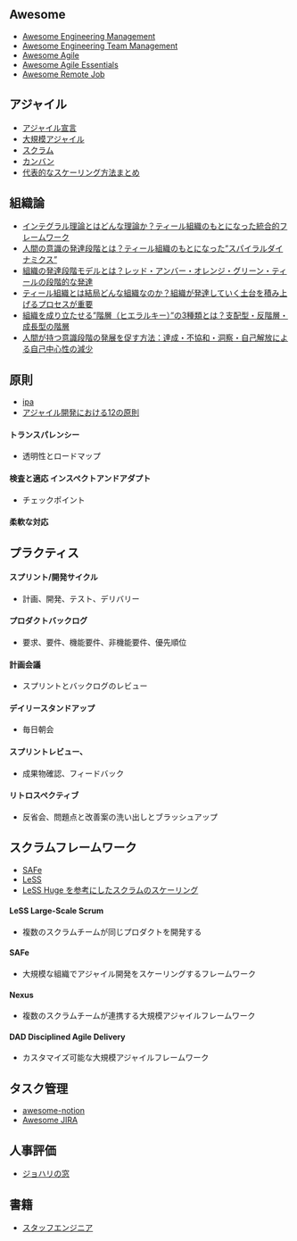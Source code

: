 ## Awesome
- [Awesome Engineering Management](https://github.com/engineering-management/awesome-engineering-management#readme "Awesome Engineering Management")
- [Awesome Engineering Team Management](https://github.com/kdeldycke/awesome-engineering-team-management#readme "Awesome Engineering Team Management")
- [Awesome Agile](https://github.com/lorabv/awesome-agile#awesome-agile-)
- [Awesome Agile Essentials](https://github.com/SaadAAkash/awesome-agile-essentials)
- [Awesome Remote Job](https://github.com/lukasz-madon/awesome-remote-job#awesome-remote-job--)
## アジャイル
- [アジャイル宣言](https://agilemanifesto.org/iso/ja/principles.html)
- [大規模アジャイル](https://www.atlassian.com/ja/agile/agile-at-scale)
- [スクラム](https://www.atlassian.com/ja/agile/scrum)
- [カンバン](https://www.atlassian.com/ja/agile/kanban)
- [代表的なスケーリング方法まとめ](https://qiita.com/lemtosh469/items/a8813f7871361f8af9a1)
## 組織論
- [インテグラル理論とはどんな理論か？ティール組織のもとになった統合的フレームワーク](https://koma-lab.com/archives/2045)
- [人間の意識の発達段階とは？ティール組織のもとになった”スパイラルダイナミクス”](https://koma-lab.com/archives/2050)
- [組織の発達段階モデルとは？レッド・アンバー・オレンジ・グリーン・ティールの段階的な発達](https://koma-lab.com/archives/2029)
- [ティール組織とは結局どんな組織なのか？組織が発達していく土台を積み上げるプロセスが重要](https://koma-lab.com/archives/2134)
- [組織を成り立たせる”階層（ヒエラルキー）”の3種類とは？支配型・反階層・成長型の階層](https://koma-lab.com/archives/2057)
- [人間が持つ意識段階の発展を促す方法：達成・不協和・洞察・自己解放による自己中心性の減少](https://koma-lab.com/archives/2064)
## 原則
- [ipa](https://www.ipa.go.jp/jinzai/skill-standard/plus-it-ui/itssplus/ps6vr70000001i7c-att/000065601.pdf)
- [アジャイル開発における12の原則](https://qiita.com/karamage/items/9c98bf3f379f2b16ee47)
#### トランスパレンシー
- 透明性とロードマップ
#### 検査と適応 インスペクトアンドアダプト
- チェックポイント
#### 柔軟な対応
## プラクティス
#### スプリント/開発サイクル
- 計画、開発、テスト、デリバリー
#### プロダクトバックログ
- 要求、要件、機能要件、非機能要件、優先順位
#### 計画会議
- スプリントとバックログのレビュー
#### デイリースタンドアップ
- 毎日朝会
#### スプリントレビュー、
- 成果物確認、フィードバック
#### リトロスペクティブ
- 反省会、問題点と改善案の洗い出しとブラッシュアップ
## スクラムフレームワーク
- [SAFe](https://www.atlassian.com/ja/agile/agile-at-scale/what-is-safe)
- [LeSS](https://www.atlassian.com/ja/agile/agile-at-scale/less)
- [LeSS Huge を参考にしたスクラムのスケーリング](https://tech.mirrativ.stream/entry/2023/05/23/100000)
#### LeSS Large-Scale Scrum
- 複数のスクラムチームが同じプロダクトを開発する
#### SAFe
- 大規模な組織でアジャイル開発をスケーリングするフレームワーク
#### Nexus
- 複数のスクラムチームが連携する大規模アジャイルフレームワーク
#### DAD Disciplined Agile Delivery
- カスタマイズ可能な大規模アジャイルフレームワーク
## タスク管理
- [awesome-notion](https://github.com/spencerpauly/awesome-notion#awesome-notion-)
- [Awesome JIRA](https://github.com/jordanamorais/awesome-jira#awesome-jira-)
## 人事評価
- [ジョハリの窓](https://www.kaonavi.jp/dictionary/johari/)
## 書籍
- [スタッフエンジニア](https://www.amazon.co.jp/-/en/Will-Larson-ebook/dp/B0C231J7FC/ref=sr_1_2?crid=3FP7L3IOC3JMP&keywords=%E3%82%B9%E3%82%BF%E3%83%83%E3%83%95%E3%82%A8%E3%83%B3%E3%82%B8%E3%83%8B%E3%82%A2&qid=1695006889&sprefix=%E3%82%B9%E3%82%BF%E3%83%83%E3%83%95%E3%81%88%E3%82%93%E3%81%98n%2Caps%2C252&sr=8-2)